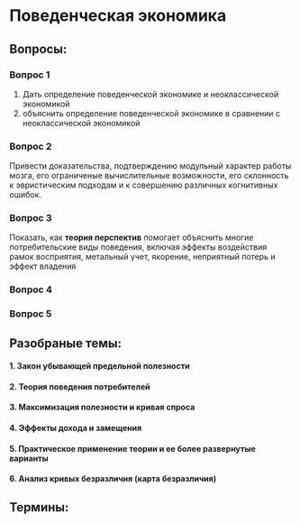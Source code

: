 # Поведенческая экономика

## Вопросы: 
### Вопрос 1
1. Дать определение поведенческой экономике и  неоклассической экономикой
2. объяснить  определение поведенческой экономике в сравнении с неоклассической экономикой
### Вопрос 2 
Привести доказательства, подтверждению модульный характер работы мозга, его ограниченые вычислительные возможности, его склонность к эвристическим подходам и к совершению различных когнитивных ошибок.

### Вопрос 3
Показать, как **теория перспектив** помогает объяснить многие потребительские виды поведения, включая эффекты воздействия рамок восприятия, метальный учет, якорение, неприятный потерь и эффект владения

### Вопрос 4 

### Вопрос 5


## Разобраные темы:
#### 1.  Закон убывающей предельной полезности
#### 2. Теория поведения потребителей
#### 3. Максимизация полезности и кривая спроса
#### 4. Эффекты дохода и замещения
#### 5. Практическое применение теории и ее более развернутые варианты
#### 6. Анализ кривых безразличия (карта безразличия)
## Термины: